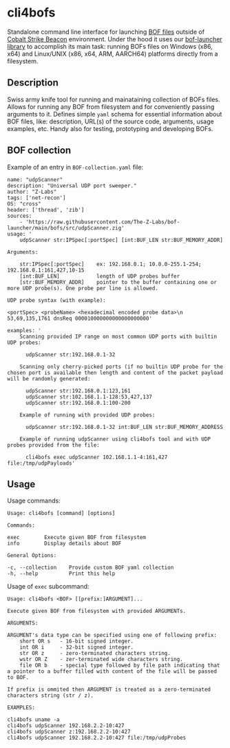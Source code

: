 # cli4bofs 

Standalone command line interface for launching [BOF files](https://hstechdocs.helpsystems.com/manuals/cobaltstrike/current/userguide/content/topics/beacon-object-files_main.htm) outside of [Cobalt Strike Beacon](https://hstechdocs.helpsystems.com/manuals/cobaltstrike/current/userguide/content/topics/welcome_main.htm) environment. Under the hood it uses our [bof-launcher library](https://github.com/The-Z-Labs/bof-launcher) to accomplish its main task: running BOFs files on Windows (x86, x64) and Linux/UNIX (x86, x64, ARM, AARCH64) platforms directly from a filesystem.

## Description

Swiss army knife tool for running and mainataining collection of BOFs files. Allows for running any BOF from filesystem and for conveniently passing arguments to it. Defines simple `yaml` schema for essential information about BOF files, like: description, URL(s) of the source code, arguments, usage examples, etc. Handy also for testing, prototyping and developing BOFs.

## BOF collection

Example of an entry in `BOF-collection.yaml` file:

```
name: "udpScanner"
description: "Universal UDP port sweeper."
author: "Z-Labs"
tags: ['net-recon']
OS: "cross"
header: ['thread', 'zib']
sources:
    - 'https://raw.githubusercontent.com/The-Z-Labs/bof-launcher/main/bofs/src/udpScanner.zig'
usage: '
    udpScanner str:IPSpec[:portSpec] [int:BUF_LEN str:BUF_MEMORY_ADDR]

Arguments:

    str:IPSpec[:portSpec]    ex: 192.168.0.1; 10.0.0-255.1-254; 192.168.0.1:161,427,10-15
    [int:BUF_LEN]            length of UDP probes buffer
    [str:BUF_MEMORY_ADDR]    pointer to the buffer containing one or more UDP probe(s). One probe per line is allowed.

UDP probe syntax (with example):

<portSpec> <probeName> <hexadecimal encoded probe data>\n
53,69,135,1761 dnsReq 000010000000000000000000'

examples: '
    Scanning provided IP range on most common UDP ports with builtin UDP probes:

      udpScanner str:192.168.0.1-32

    Scanning only cherry-picked ports (if no builtin UDP probe for the chosen port is available then length and content of the packet payload will be randomly generated: 

      udpScanner str:192.168.0.1:123,161
      udpScanner str:102.168.1.1-128:53,427,137
      udpScanner str:192.168.0.1:100-200

    Example of running with provided UDP probes:

      udpScanner str:192.168.0.1-32 int:BUF_LEN str:BUF_MEMORY_ADDRESS

    Example of running udpScanner using cli4bofs tool and with UDP probes provided from the file:

      cli4bofs exec udpScanner 102.168.1.1-4:161,427 file:/tmp/udpPayloads'
```

## Usage

Usage commands:

```
Usage: cli4bofs [command] [options]

Commands:

exec		Execute given BOF from filesystem
info		Display details about BOF

General Options:

-c, --collection	Provide custom BOF yaml collection
-h, --help		    Print this help
```

Usage of `exec` subcommand:

```
Usage: cli4bofs <BOF> [[prefix:]ARGUMENT]...

Execute given BOF from filesystem with provided ARGUMENTs.

ARGUMENTS:

ARGUMENT's data type can be specified using one of following prefix:
	short OR s	 - 16-bit signed integer.
	int OR i	 - 32-bit signed integer.
	str OR z	 - zero-terminated characters string.
	wstr OR Z	 - zer-terminated wide characters string.
	file OR b	 - special type followed by file path indicating that a pointer to a buffer filled with content of the file will be passed to BOF.

If prefix is ommited then ARGUMENT is treated as a zero-terminated characters string (str / z).

EXAMPLES:

cli4bofs uname -a
cli4bofs udpScanner 192.168.2.2-10:427
cli4bofs udpScanner z:192.168.2.2-10:427
cli4bofs udpScanner 192.168.2.2-10:427 file:/tmp/udpProbes
```

